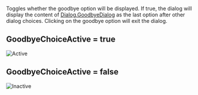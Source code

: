 Toggles whether the goodbye option will be displayed. If true, the dialog will display the content of [Dialog.GoodbyeDialog](https://developer.roblox.com/en-us/api-reference/property/Dialog/GoodbyeDialog) as the last option after other dialog choices. Clicking on the goodbye option will exit the dialog.

GoodbyeChoiceActive = true
--------------------------

![Active](https://developer.roblox.com/assets/blt0364cd3284f5300c/GoodbyeChoiceActive.png)

GoodbyeChoiceActive = false
---------------------------

![Inactive](https://developer.roblox.com/assets/blt4741f4f9ca92f29f/GoodbyeChoiceInactive.png)